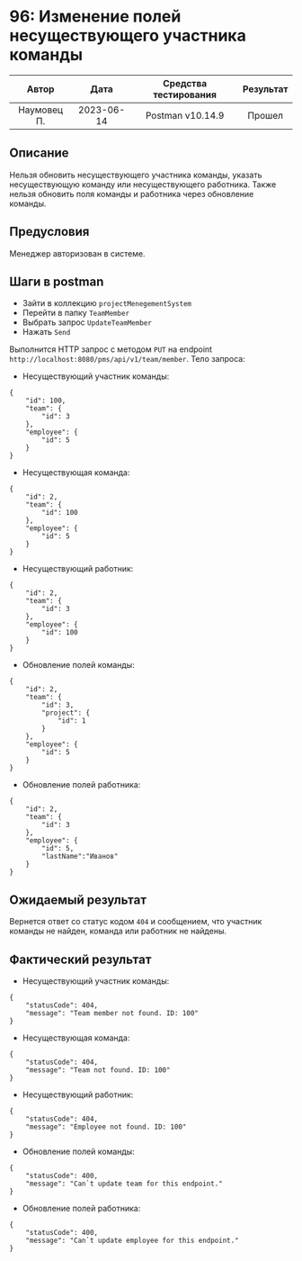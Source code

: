 # 96: Изменение полей несуществующего участника команды

|    Автор    |    Дата    | Средства тестирования | Результат |
|:-----------:|:----------:|:---------------------:|:---------:|
| Наумовец П. | 2023-06-14 |   Postman v10.14.9    |  Прошел   |

## Описание

Нельзя обновить несуществующего участника команды, указать несуществующую команду или несуществующего работника. 
Также нельзя обновить поля команды и работника через обновление команды.

## Предусловия

Менеджер авторизован в системе.

## Шаги в postman

* Зайти в коллекцию `projectMenegementSystem`
* Перейти в папку `TeamMember`
* Выбрать запрос `UpdateTeamMember`
* Нажать `Send`

Выполнится HTTP запрос с методом `PUT` на endpoint `http://localhost:8080/pms/api/v1/team/member`. Тело запроса:

* Несуществующий участник команды:

```
{
    "id": 100,
    "team": {
        "id": 3
    },
    "employee": {
        "id": 5
    }
}
```

* Несуществующая команда:

```
{
    "id": 2,
    "team": {
        "id": 100
    },
    "employee": {
        "id": 5
    }
}
```

* Несуществующий работник:

```
{
    "id": 2,
    "team": {
        "id": 3
    },
    "employee": {
        "id": 100
    }
}
```

* Обновление полей команды:

```
{
    "id": 2,
    "team": {
        "id": 3,
        "project": {
            "id": 1
        }
    },
    "employee": {
        "id": 5 
    }
}
```

* Обновление полей работника:

```
{
    "id": 2,
    "team": {
        "id": 3
    },
    "employee": {
        "id": 5,
        "lastName":"Иванов" 
    }
}
```

## Ожидаемый результат

Вернется ответ со статус кодом `404` и сообщением, что участник команды не найден, команда или работник не найдены.

## Фактический результат

* Несуществующий участник команды:

```
{
    "statusCode": 404,
    "message": "Team member not found. ID: 100"
}
```

* Несуществующая команда:

```
{
    "statusCode": 404,
    "message": "Team not found. ID: 100"
}
```

* Несуществующий работник:

```
{
    "statusCode": 404,
    "message": "Employee not found. ID: 100"
}
```

* Обновление полей команды:

```
{
    "statusCode": 400,
    "message": "Can`t update team for this endpoint."
}
```

* Обновление полей работника:

```
{
    "statusCode": 400,
    "message": "Can`t update employee for this endpoint."
}
```